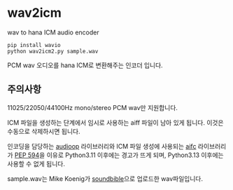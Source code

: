 # wav2icm
wav to hana ICM audio encoder
<pre><code>pip install wavio
python wav2icm2.py sample.wav
</code></pre>
PCM wav 오디오를 hana ICM로 변환해주는 인코더 입니다. 

## 주의사항
11025/22050/44100Hz mono/stereo PCM wav만 지원합니다.

ICM 파일을 생성하는 단계에서 임시로 사용하는 aiff 파일이 남아 있게 됩니다. 이것은 수동으로 삭제하시면 됩니다.

인코딩을 담당하는 [audioop](https://docs.python.org/3/library/audioop.html) 라이브러리와 ICM 파일 생성에 사용되는 [aifc](https://docs.python.org/3/library/aifc.html) 라이브러리가 [PEP 594](https://peps.python.org/pep-0594/)을 이유로 Python3.11 이후에는 경고가 뜨게 되며, Python3.13 이후에는 사용할 수 없게 됩니다.

sample.wav는 Mike Koenig가 [soundbible](https://soundbible.com/1003-Ta-Da.html)으로 업로드한 wav파일입니다.

